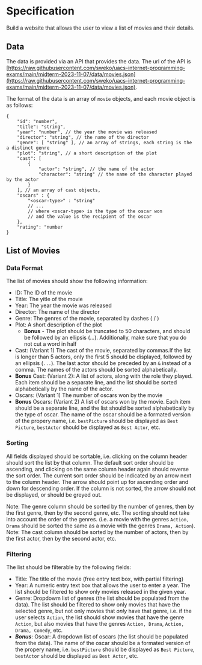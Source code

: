 # Specification

Build a website that allows the user to view a list of movies and their details.

## Data

The data is provided via an API that provides the data. The url of the API is [https://raw.githubusercontent.com/sweko/uacs-internet-programming-exams/main/midterm-2023-11-07/data/movies.json](https://raw.githubusercontent.com/sweko/uacs-internet-programming-exams/main/midterm-2023-11-07/data/movies.json).

The format of the data is an array of `movie` objects, and each movie object is as follows:

```jsonc
{
    "id": "number",
    "title": "string",
    "year": "number", // the year the movie was released
    "director": "string", // the name of the director
    "genre": [ "string" ], // an array of strings, each string is the a distinct genre
    "plot": "string", // a short description of the plot
    "cast": [
        {
            "actor": "string", // the name of the actor
            "character": "string" // the name of the character played by the actor
        }
    ], // an array of cast objects,
    "oscars" : {
        "<oscar-type>" : "string" 
        // ...
        // where <oscar-type> is the type of the oscar won
        // and the value is the recipient of the oscar
    },
    "rating": "number
}
```

## List of Movies

### Data Format

The list of movies should show the following information:
- ID: The ID of the movie
- Title: The yitle of the movie
- Year: The year the movie was released
- Director: The name of the director
- Genre: The genres of the movie, separated by dashes ( / )
- Plot: A short description of the plot
    - **Bonus** - The plot should be truncated to 50 characters, and should be followed by an ellipsis (...). Additionally, make sure that you do not cut a word in half
- Cast: (Variant 1) The cast of the movie, separated by commas.If the list is longer than 5 actors, only the first 5 should be displayed, followed by an ellipsis (`...`). The last actor should be preceded by an `&` instead of a comma. The names of the actors should be sorted alphabetically.
- **Bonus** Cast: (Variant 2): A list of actors, along with the role they played. Each item should be a separate line, and the list should be sorted alphabetically by the name of the actor.
- Oscars: (Variant 1) The number of oscars won by the movie
- **Bonus** Oscars: (Variant 2) A list of oscars won by the movie. Each item should be a separate line, and the list should be sorted alphabetically by the type of oscar. The name of the oscar should be a formated version of the propery name, i.e. `bestPicture` should be displayed as `Best Picture`, `bestActor` should be displayed as `Best Actor`, etc.

### Sorting

All fields displayed should be sortable, i.e. clicking on the column header should sort the list by that column. The default sort order should be ascending, and clicking on the same column header again should reverse the sort order. The current sort order should be indicated by an arrow next to the column header. The arrow should point up for ascending order and down for descending order. If the column is not sorted, the arrow should not be displayed, or should be greyed out.

Note: The genre column should be sorted by the number of genres, then by the first genre, then by the second genre, etc. The sorting should not take into account the order of the genres. (i.e. a movie with the genres `Action, Drama` should be sorted the same as a movie with the genres `Drama, Action`).
Note: The cast column should be sorted by the number of actors, then by the first actor, then by the second actor, etc.


### Filtering

The list should be filterable by the following fields:

- Title: The title of the movie (free entry text box, with partial filtering)
- Year: A numeric entry text box that allows the user to enter a year. The list should be filtered to show only movies released in the given year.
- Genre: Dropdowm list of genres (the list should be populated from the data). The list should be filtered to show only movies that have the selected genre, but not only movies that *only* have that genre, i.e. if the user selects `Action`, the list should show movies that have the genre `Action`, but also movies that have the genres `Action, Drama`, `Action, Drama, Comedy`, etc.
- ***Bonus***: Oscar: A dropdown list of oscars (the list should be populated from the data). The name of the oscar should be a formated version of the propery name, i.e. `bestPicture` should be displayed as `Best Picture`, `bestActor` should be displayed as `Best Actor`, etc.
